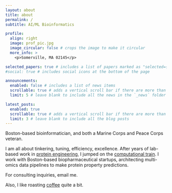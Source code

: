 ```yaml
---
layout: about
title: about
permalink: /
subtitle: AI/ML Bioinformatics

profile:
  align: right
  image: prof_pic.jpg
  image_circular: false # crops the image to make it circular
  more_info: >
    <p>Somerville, MA 02145</p>

selected_papers: true # includes a list of papers marked as "selected={true}"
#social: true # includes social icons at the bottom of the page

announcements:
  enabled: false # includes a list of news items
  scrollable: true # adds a vertical scroll bar if there are more than 3 news items
  limit: 5 # leave blank to include all the news in the `_news` folder

latest_posts:
  enabled: true
  scrollable: true # adds a vertical scroll bar if there are more than 3 new posts items
  limit: 3 # leave blank to include all the blog posts
---
```

Boston-based bioinformatician, and both a Marine Corps and Peace Corps veteran. 

I am all about tinkering, tuning, efficiency, excellence.  After years of lab-based work in [protein engineering](https://onlinelibrary.wiley.com/doi/10.1002/smll.201602703), I jumped on the [computational train](https://open.bu.edu/items/f152dd51-429f-4703-be07-eddcdb51919f). I work with Boston-based biopharmaceutical startups, architecting multi-omics data pipelines to make protein property predictions. 

For consulting inquiries, email me. 

Also, I like roasting [coffee](https://www.papercranecoffeeroasters.com/) quite a bit.
